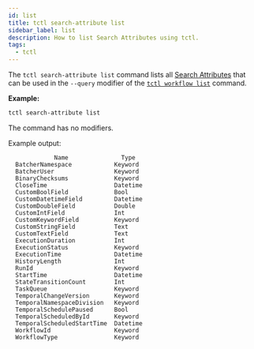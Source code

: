 ```yaml
---
id: list
title: tctl search-attribute list
sidebar_label: list
description: How to list Search Attributes using tctl.
tags:
  - tctl
---
```


The `tctl search-attribute list` command lists all [Search Attributes](/concepts/what-is-a-search-attribute) that can be used in the `--query` modifier of the [`tctl workflow list`](/tctl-next/workflow/list) command.

**Example:**

```bash
tctl search-attribute list
```

The command has no modifiers.

Example output:

```text
             Name               Type
  BatcherNamespace            Keyword
  BatcherUser                 Keyword
  BinaryChecksums             Keyword
  CloseTime                   Datetime
  CustomBoolField             Bool
  CustomDatetimeField         Datetime
  CustomDoubleField           Double
  CustomIntField              Int
  CustomKeywordField          Keyword
  CustomStringField           Text
  CustomTextField             Text
  ExecutionDuration           Int
  ExecutionStatus             Keyword
  ExecutionTime               Datetime
  HistoryLength               Int
  RunId                       Keyword
  StartTime                   Datetime
  StateTransitionCount        Int
  TaskQueue                   Keyword
  TemporalChangeVersion       Keyword
  TemporalNamespaceDivision   Keyword
  TemporalSchedulePaused      Bool
  TemporalScheduledById       Keyword
  TemporalScheduledStartTime  Datetime
  WorkflowId                  Keyword
  WorkflowType                Keyword
```
